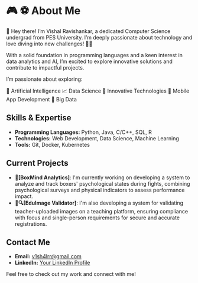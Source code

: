 # 🎮 ⚽ About Me 
👋 Hey there! I’m Vishal Ravishankar, a dedicated Computer Science undergrad from PES University. I’m deeply passionate about technology and love diving into new challenges! 🚀💡

With a solid foundation in programming languages and a keen interest in data analytics and AI, I’m excited to explore innovative solutions and contribute to impactful projects.


I’m passionate about exploring:

🧠 Artificial Intelligence
📈 Data Science
🌟 Innovative Technologies
📱 Mobile App Development
💾 Big Data

## Skills & Expertise
- **Programming Languages:** Python, Java, C/C++, SQL, R
- **Technologies:** Web Development, Data Science, Machine Learning
- **Tools:** Git, Docker, Kubernetes

## Current Projects
- **🥊[BoxMind Analytics]**: I'm currently working on developing a system to analyze and track boxers' psychological states during fights, combining psychological surveys and physical indicators to assess performance impact.
- **📸🔍[EduImage Validator]**: I'm also developing a system for validating teacher-uploaded images on a teaching platform, ensuring compliance with focus and single-person requirements for secure and accurate registrations.



## Contact Me
- **Email:** [v1sh4lrr@gmail.com](mailto:v1sh4lrr@gmail.com)
- **LinkedIn:** [Your LinkedIn Profile](https://www.linkedin.com/in/vishal-git21)

Feel free to check out my work and connect with me!
